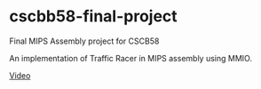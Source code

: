 # cscbb58-final-project
Final MIPS Assembly project for CSCB58

An implementation of Traffic Racer in MIPS assembly using MMIO. 

[Video](https://farazkaleemmalik.cyou/assets/videos/CSCB58%20Final%20Project.mp4)
